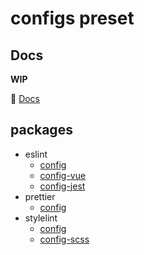 # configs preset

## Docs

**WIP**

:book: [Docs](https://fe-docs.goyfe.com/utils-lib/eslint.html)

## packages

- eslint
  - [config](./packages/eslint/config/README.md)
  - [config-vue](./packages/eslint/vue/README.md)
  - [config-jest](./packages/eslint/jest/README.md)
- prettier
  - [config](./packages/prettier/config/README.md)
- stylelint
  - [config](./packages/stylelint/config/README.md)
  - [config-scss](./packages/stylelint/scss/README.md)

